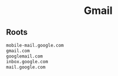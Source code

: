 


<h1 align="center">Gmail</h1>  


## Roots


```html
mobile-mail.google.com
gmail.com
googlemail.com
inbox.google.com
mail.google.com
```  

<br>
